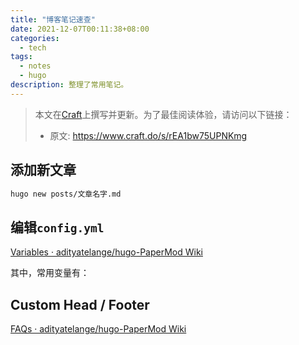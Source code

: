 ```yaml
---
title: "博客笔记速查"
date: 2021-12-07T00:11:38+08:00
categories:
  - tech
tags:
  - notes
  - hugo
description: 整理了常用笔记。
---
```

> 本文在[Craft](https://www.craft.do)上撰写并更新。为了最佳阅读体验，请访问以下链接：
>  
> - 原文: <https://www.craft.do/s/rEA1bw75UPNKmg>

## 添加新文章

```Bash
hugo new posts/文章名字.md
```

## 编辑`config.yml`

[Variables · adityatelange/hugo-PaperMod Wiki](https://github.com/adityatelange/hugo-PaperMod/wiki/Variables)

其中，常用变量有：

## Custom Head / Footer

[FAQs · adityatelange/hugo-PaperMod Wiki](https://github.com/adityatelange/hugo-PaperMod/wiki/FAQs#custom-head--footer)


